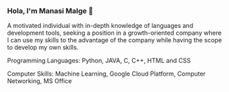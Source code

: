 ### Hola, I'm Manasi Malge 👋
A motivated individual with in-depth knowledge of languages and development tools, seeking a position in a growth-oriented company where I can use my skills to the advantage of the company while having the scope to develop my own skills.

Programming Languages: Python, JAVA, C, C++, HTML and CSS

Computer Skills: Machine Learning, Google Cloud Platform, Computer Networking, MS Office
